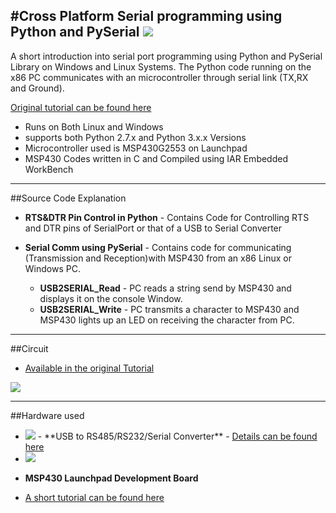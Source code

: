 #Cross Platform Serial programming using Python and PySerial
<img src ="http://xanthium.in/sites/default/files/site-images/serial-prog-python/cross-platform-serial-programming-python-tutorial.jpg"/>
-----------------------------------------------------------------------------------------------------------------------------------------

A short introduction into serial port programming using Python and PySerial Library on Windows and Linux Systems.
The Python code running on the x86 PC communicates with an microcontroller through serial link (TX,RX and Ground). 

<a href ="http://www.xanthium.in/Cross-Platform-serial-communication-using-Python-and-PySerial">Original tutorial can be found here </a>

- Runs on Both Linux and Windows
- supports both Python 2.7.x and Python 3.x.x Versions
- Microcontroller used is MSP430G2553 on Launchpad
- MSP430 Codes written in C and Compiled using IAR Embedded WorkBench

---------------------------------------------------------------------------------------------------------------------------------------

##Source Code Explanation

- **RTS&DTR Pin Control in Python** - Contains Code for Controlling RTS and DTR pins of SerialPort or that of a USB to Serial Converter

- **Serial Comm using PySerial** - Contains code for communicating (Transmission and Reception)with MSP430 from an x86 Linux or Windows PC.

   - **USB2SERIAL_Read** - PC reads a string send by MSP430 and displays it on the console Window.
   - **USB2SERIAL_Write** - PC transmits a character to MSP430 and MSP430 lights up an LED on receiving the character from PC.
  
-------------------------------------------------------------------------------------------------------------------------------------
##Circuit 

- <a href ="http://www.xanthium.in/Cross-Platform-serial-communication-using-Python-and-PySerial">Available  in the original Tutorial</a>

<img src ="http://xanthium.in/sites/default/files/site-images/serial-prog-linux/MSP430-Connected-to-USB2SERIAL_Marked.jpg"/>

-------------------------------------------------------------------------------------------------------------------------------------
##Hardware used 

- <img src="http://www.xanthium.in/sites/default/files/site-images/product-page/usb_to_rs485_converter_250px.jpg"/>
   - **USB to RS485/RS232/Serial Converter**
   - <a href = "http://xanthium.in/USB-to-Serial-RS232-RS485-Converter">Details can be found here </a>
   
- <img src="http://www.xanthium.in/sites/default/files/site-images/msp430-launchpad-tutorial-brief-intro/msp430-launchpad-tutorial-for-beginners.jpg"/>
 - **MSP430 Launchpad Development Board**
 - <a href = "http://www.xanthium.in/brief-introduction-msp430g2xxx-using-ti-launchpad-development-board">A short tutorial can be found here</a>
  
